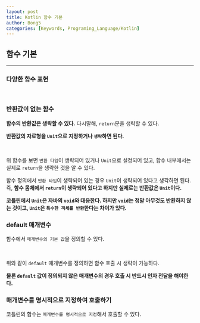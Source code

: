 ```yaml
---
layout: post
title: Kotlin 함수 기본
author: Bong5
categories: [Keywords, Programing_Language/Kotlin]
--- 
```


## 함수 기본

---

### 다양한 함수 표현

<script src="https://gist.github.com/BongHoLee/8c3db5c212cc5584a067c7da3a0cf9e1.js"></script>
<br>

### 반환값이 없는 함수

**함수의 반환값은 생략할 수 있다.** 다시말해, `return`문을 생략할 수 있다.

**반환값의 자료형을 `Unit`으로 지정하거나 `생략`하면 된다.**

<script src="https://gist.github.com/BongHoLee/919a455fec606982c0fd641bb5dfe843.js"></script>
<br>

위 함수를 보면 `반환 타입`이 생략되어 있거나 `Unit`으로 설정되어 있고, 함수 내부에서는 실제로 `return`을 생략한 것을 알 수 있다.

함수 정의에서 `반환 타입`이 생략되어 있는 경우 `Unit`이 생략되어 있다고 생각하면 된다. 즉, **함수 몸체에서 `return`이 생략되어 있다고 하지만 실제로는 반환값은 `Unit`이다.**

**코틀린에서 `Unit`은 자바의 `void`와 대응한다. 하지만 `void`는 정말 아무것도 반환하지 않는 것이고, `Unit`은 `특수한 객체를 반환`한다는 차이가 있다.**

### default 매개변수

함수에서 `매개변수의 기본 값`을 정의할 수 있다.

<script src="https://gist.github.com/BongHoLee/135977a6f2a964ec81f9b0485504f37e.js"></script>
<br>

위와 같이 `default` 매개변수를 정의하면 함수 호출 시 생략이 가능하다.

**물론 `default` 값이 정의되지 않은 매개변수의 경우 호출 시 반드시 인자 전달을 해야한다.**

### 매개변수를 명시적으로 지정하여 호출하기

코틀린의 함수는 `매개변수를 명시적으로 지정`해서 호출할 수 있다.

<script src="https://gist.github.com/BongHoLee/ff01ea19af7e922c876bd61f99ff1c00.js"></script>
